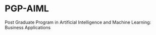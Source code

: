 # PGP-AIML
Post Graduate Program in Artificial Intelligence and Machine Learning: Business Applications
